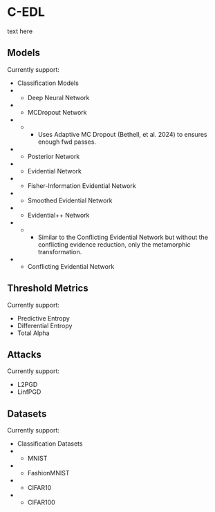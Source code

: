 # C-EDL

text here

## Models

Currently support:

- Classification Models
- - Deep Neural Network
- - MCDropout Network
- - - Uses Adaptive MC Dropout (Bethell, et al. 2024) to ensures enough fwd passes.
- - Posterior Network
- - Evidential Network
- - Fisher-Information Evidential Network
- - Smoothed Evidential Network
- - Evidential++ Network
- - - Similar to the Conflicting Evidential Network but without the conflicting evidence reduction, only the metamorphic transformation.
- - Conflicting Evidential Network

## Threshold Metrics

Currently support:

- Predictive Entropy
- Differential Entropy
- Total Alpha

## Attacks

Currently support:

- L2PGD
- LinfPGD

## Datasets

Currently support:

- Classification Datasets
- - MNIST
- - FashionMNIST
- - CIFAR10
- - CIFAR100
